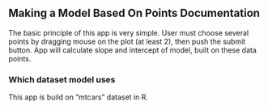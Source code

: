 Making a Model Based On Points Documentation
--------------------------------------------

The basic principle of this app is very simple. User must choose several
points by dragging mouse on the plot (at least 2), then push the submit button. App will
calculate slope and intercept of model, built on these data points.

### Which dataset model uses

This app is build on “mtcars” dataset in R.
